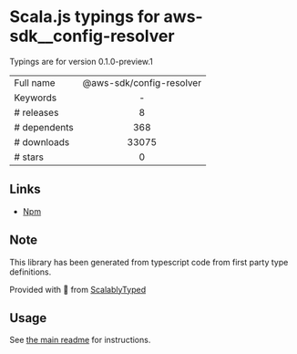 
# Scala.js typings for aws-sdk__config-resolver

Typings are for version 0.1.0-preview.1



|                    |                 |
| ------------------ | :-------------: |
| Full name          | @aws-sdk/config-resolver |
| Keywords           | - |
| # releases         | 8 |
| # dependents       | 368 |
| # downloads        | 33075 |
| # stars            | 0 |

## Links
- [Npm](https://www.npmjs.com/package/%40aws-sdk%2Fconfig-resolver)
    


## Note
This library has been generated from typescript code from first party type definitions.

Provided with :purple_heart: from [ScalablyTyped](https://github.com/oyvindberg/ScalablyTyped)

## Usage
See [the main readme](../../readme.md) for instructions.


